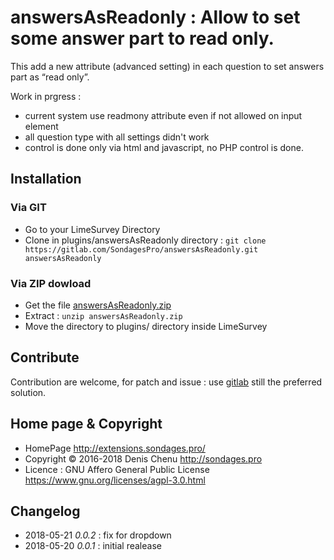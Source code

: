 # answersAsReadonly : Allow to set some answer part to read only. #

This add a new attribute (advanced setting) in each question to set answers part as “read only”. 

Work in prgress : 
- current system use readmony attribute even if not allowed on input element
- all question type with all settings didn't work
- control is done only via html and javascript, no PHP control is done.

## Installation

### Via GIT
- Go to your LimeSurvey Directory
- Clone in plugins/answersAsReadonly directory : `git clone https://gitlab.com/SondagesPro/answersAsReadonly.git answersAsReadonly`

### Via ZIP dowload
- Get the file [answersAsReadonly.zip](https://extensions.sondages.pro/IMG/auto/answersAsReadonly.zip)
- Extract : `unzip answersAsReadonly.zip`
- Move the directory to plugins/ directory inside LimeSurvey

## Contribute

Contribution are welcome, for patch and issue : use [gitlab](https://gitlab.com/SondagesPro/answersAsReadonly) still the preferred solution.

## Home page & Copyright
- HomePage <http://extensions.sondages.pro/>
- Copyright © 2016-2018 Denis Chenu <http://sondages.pro>
- Licence : GNU Affero General Public License <https://www.gnu.org/licenses/agpl-3.0.html>

## Changelog
- 2018-05-21 _0.0.2_ : fix for dropdown
- 2018-05-20 _0.0.1_ : initial realease
